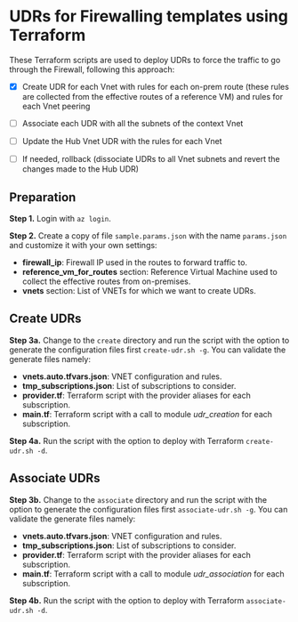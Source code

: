 # UDRs for Firewalling templates using Terraform

These Terraform scripts are used to deploy UDRs to force the traffic to go through the Firewall, following this approach:

- [x] Create UDR for each Vnet with rules for each on-prem route (these rules are collected from the effective routes of a reference VM) and rules for each Vnet peering
- [ ] Associate each UDR with all the subnets of the context Vnet
- [ ] Update the Hub Vnet UDR with the rules for each Vnet
- [ ] If needed, rollback (dissociate UDRs to all Vnet subnets and revert the changes made to the Hub UDR)


## Preparation

**Step 1.** Login with `az login`.

**Step 2.** Create a copy of file `sample.params.json` with the name `params.json` and customize it with your own settings:
- **firewall_ip**: Firewall IP used in the routes to forward traffic to.
- **reference_vm_for_routes** section: Reference Virtual Machine used to collect the effective routes from on-premises.
- **vnets** section: List of VNETs for which we want to create UDRs.


## Create UDRs

**Step 3a.** Change to the `create` directory and run the script with the option to generate the configuration files first `create-udr.sh -g`. You can validate the generate files namely:
- **vnets.auto.tfvars.json**: VNET configuration and rules.
- **tmp_subscriptions.json**: List of subscriptions to consider.
- **provider.tf**: Terraform script with the provider aliases for each subscription.
- **main.tf**: Terraform script with a call to module *udr_creation* for each subscription.

**Step 4a.** Run the script with the option to deploy with Terraform `create-udr.sh -d`.

## Associate UDRs

**Step 3b.** Change to the `associate` directory and run the script with the option to generate the configuration files first `associate-udr.sh -g`. You can validate the generate files namely:
- **vnets.auto.tfvars.json**: VNET configuration and rules.
- **tmp_subscriptions.json**: List of subscriptions to consider.
- **provider.tf**: Terraform script with the provider aliases for each subscription.
- **main.tf**: Terraform script with a call to module *udr_association* for each subscription.

**Step 4b.** Run the script with the option to deploy with Terraform `associate-udr.sh -d`.
